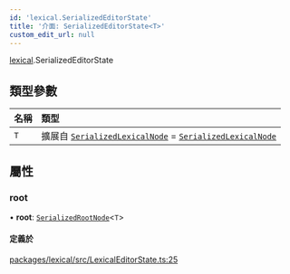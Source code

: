 ```yaml
---
id: 'lexical.SerializedEditorState'
title: '介面: SerializedEditorState<T>'
custom_edit_url: null
---
```


[lexical](../modules/lexical.md).SerializedEditorState

## 類型參數

| 名稱 | 類型                                                                                                                                                   |
| :--- | :----------------------------------------------------------------------------------------------------------------------------------------------------- |
| `T`  | 擴展自 [`SerializedLexicalNode`](../modules/lexical.md#serializedlexicalnode) = [`SerializedLexicalNode`](../modules/lexical.md#serializedlexicalnode) |

## 屬性

### root

• **root**: [`SerializedRootNode`](../modules/lexical.md#serializedrootnode)\<`T`\>

#### 定義於

[packages/lexical/src/LexicalEditorState.ts:25](https://github.com/facebook/lexical/tree/main/packages/lexical/src/LexicalEditorState.ts#L25)
